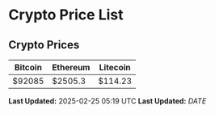 # Crypto Price List

## Crypto Prices
| Bitcoin | Ethereum | Litecoin |
| ------- | -------- | -------- |
| $92085 | $2505.3 | $114.23 |
**Last Updated:** 2025-02-25 05:19 UTC
**Last Updated:** $DATE$
